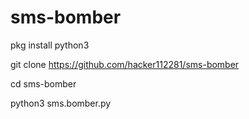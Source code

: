 # sms-bomber

pkg install python3 

git clone https://github.com/hacker112281/sms-bomber

cd sms-bomber

python3 sms.bomber.py
